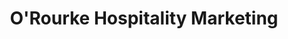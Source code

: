 ---
title: "O'Rourke Hospitality Marketing"
description: " "
date: " "
gallery: 
- 
  url: "/assets/images/orourke-splash.jpg"
  caption: " "
tags: "responsive"
---